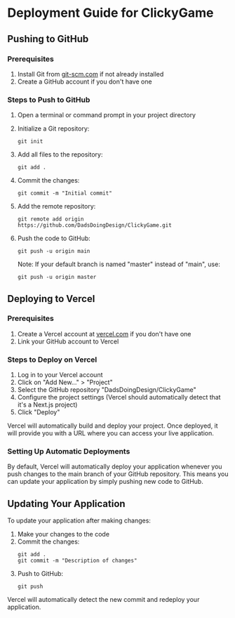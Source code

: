 # Deployment Guide for ClickyGame

## Pushing to GitHub

### Prerequisites
1. Install Git from [git-scm.com](https://git-scm.com/downloads) if not already installed
2. Create a GitHub account if you don't have one

### Steps to Push to GitHub

1. Open a terminal or command prompt in your project directory
2. Initialize a Git repository:
   ```
   git init
   ```

3. Add all files to the repository:
   ```
   git add .
   ```

4. Commit the changes:
   ```
   git commit -m "Initial commit"
   ```

5. Add the remote repository:
   ```
   git remote add origin https://github.com/DadsDoingDesign/ClickyGame.git
   ```

6. Push the code to GitHub:
   ```
   git push -u origin main
   ```
   Note: If your default branch is named "master" instead of "main", use:
   ```
   git push -u origin master
   ```

## Deploying to Vercel

### Prerequisites
1. Create a Vercel account at [vercel.com](https://vercel.com) if you don't have one
2. Link your GitHub account to Vercel

### Steps to Deploy on Vercel

1. Log in to your Vercel account
2. Click on "Add New..." > "Project"
3. Select the GitHub repository "DadsDoingDesign/ClickyGame"
4. Configure the project settings (Vercel should automatically detect that it's a Next.js project)
5. Click "Deploy"

Vercel will automatically build and deploy your project. Once deployed, it will provide you with a URL where you can access your live application.

### Setting Up Automatic Deployments

By default, Vercel will automatically deploy your application whenever you push changes to the main branch of your GitHub repository. This means you can update your application by simply pushing new code to GitHub.

## Updating Your Application

To update your application after making changes:

1. Make your changes to the code
2. Commit the changes:
   ```
   git add .
   git commit -m "Description of changes"
   ```
3. Push to GitHub:
   ```
   git push
   ```

Vercel will automatically detect the new commit and redeploy your application.
